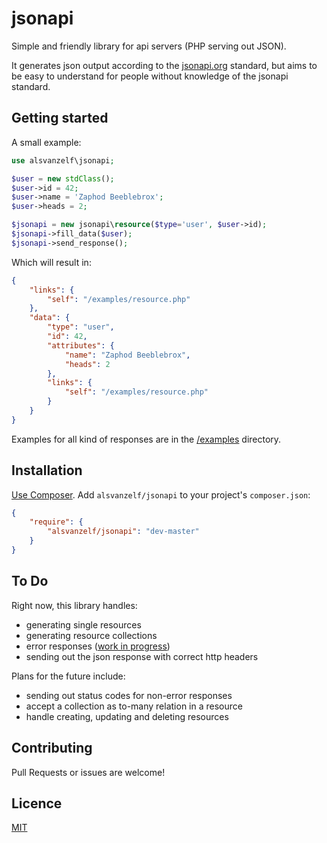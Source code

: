 # jsonapi

Simple and friendly library for api servers (PHP serving out JSON).

It generates json output according to the [jsonapi.org](http://jsonapi.org/) standard,
but aims to be easy to understand for people without knowledge of the jsonapi standard.


## Getting started

A small example:

```php
use alsvanzelf\jsonapi;

$user = new stdClass();
$user->id = 42;
$user->name = 'Zaphod Beeblebrox';
$user->heads = 2;

$jsonapi = new jsonapi\resource($type='user', $user->id);
$jsonapi->fill_data($user);
$jsonapi->send_response();
```

Which will result in:

```json
{
    "links": {
        "self": "/examples/resource.php"
    },
    "data": {
        "type": "user",
        "id": 42,
        "attributes": {
            "name": "Zaphod Beeblebrox",
            "heads": 2
        },
        "links": {
            "self": "/examples/resource.php"
        }
    }
}
```

Examples for all kind of responses are in the [/examples](/examples) directory.


## Installation

[Use Composer](http://getcomposer.org/). Add `alsvanzelf/jsonapi` to your project's `composer.json`:

```json
{
    "require": {
        "alsvanzelf/jsonapi": "dev-master"
    }
}
```


## To Do

Right now, this library handles:

- generating single resources
- generating resource collections
- error responses ([work in progress](https://github.com/lode/jsonapi/pull/1))
- sending out the json response with correct http headers

Plans for the future include:

- sending out status codes for non-error responses
- accept a collection as to-many relation in a resource
- handle creating, updating and deleting resources


## Contributing

Pull Requests or issues are welcome!


## Licence

[MIT](/LICENSE)

